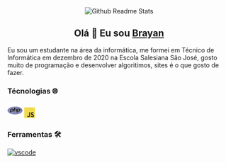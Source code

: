 <p align="center">
 <img width="100px" src="https://image.flaticon.com/icons/png/512/1316/1316591.png" align="center" alt="Github Readme Stats" />
 <h2 align="center"> Olá 👋 Eu sou  <a href="https://www.linkedin.com/in/brayan-roberto-853420216/">Brayan</a></h2>
</p>


<div>
 <p align="left">
    Eu sou um estudante na área da informática, me formei em Técnico de Informática em dezembro de 2020 na Escola Salesiana São José, gosto muito de programação e desenvolver
algoritimos, sites é o que gosto de fazer.
</p>
</div>

### Técnologias 🌐

<div style="display: flex;" >
 <div>
  <img src="https://raw.githubusercontent.com/github/explore/80688e429a7d4ef2fca1e82350fe8e3517d3494d/topics/php/php.png" alt="php" width="34" height="34">
  <img src="https://raw.githubusercontent.com/github/explore/80688e429a7d4ef2fca1e82350fe8e3517d3494d/topics/javascript/javascript.png" alt="jQuery"  width="24" height="24">
 </div>
</div>

### Ferramentas 🛠️

[<img src="https://upload.wikimedia.org/wikipedia/commons/thumb/2/2d/Visual_Studio_Code_1.18_icon.svg/1200px-Visual_Studio_Code_1.18_icon.svg.png" alt="vscode" width="24">](https://code.visualstudio.com/) 

